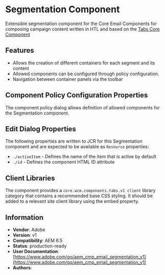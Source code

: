 <!--
Copyright 2021 Adobe

Licensed under the Apache License, Version 2.0 (the "License");
you may not use this file except in compliance with the License.
You may obtain a copy of the License at

    http://www.apache.org/licenses/LICENSE-2.0

Unless required by applicable law or agreed to in writing, software
distributed under the License is distributed on an "AS IS" BASIS,
WITHOUT WARRANTIES OR CONDITIONS OF ANY KIND, either express or implied.
See the License for the specific language governing permissions and
limitations under the License.
-->
# Segmentation Component
Extensible segmentation component for the Core Email Components for composing campaign content written in HTL and based on the [Tabs Core Component](https://github.com/adobe/aem-core-wcm-components/tree/main/content/src/content/jcr_root/apps/core/wcm/components/tabs/v1/tabs)

## Features

* Allows the creation of different containers for each segment and its content
* Allowed components can be configured through policy configuration.
* Navigation between container panels via the toolbar

## Component Policy Configuration Properties

The component policy dialog allows definition of allowed components for the Segmentation component.

## Edit Dialog Properties

The following properties are written to JCR for this Segmentation component and are expected to be available as `Resource` properties:

* `./activeItem` - Defines the name of the item that is active by default
* `./id` - Defines the component HTML ID attribute

## Client Libraries

The component provides a `core.wcm.components.tabs.v1 client` library category that contains a recommended base CSS styling. It should be added to a relevant site client library using the embed property.

## Information
* **Vendor**: Adobe
* **Version**: v1
* **Compatibility**: AEM 6.5
* **Status**: production-ready
* **User Documentation**: [https://www.adobe.com/go/aem_cmp_email_segmentation_v1](https://www.adobe.com/go/aem_cmp_email_segmentation_v1)
* **Authors**: 
